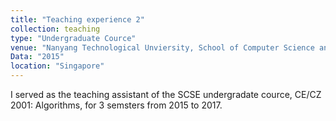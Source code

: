 ```yaml
---
title: "Teaching experience 2"
collection: teaching
type: "Undergraduate Cource"
venue: "Nanyang Technological Unviersity, School of Computer Science and Engineering"
Data: "2015"
location: "Singapore"
---
```


I served as the teaching assistant of the SCSE undergradate cource, CE/CZ 2001: Algorithms, for 3 semsters from 2015 to 2017.  


